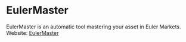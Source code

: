 # EulerMaster
EulerMaster is an automatic tool mastering your asset in Euler Markets.
Website: [EulerMaster](http://EulerMaster.xyz)
